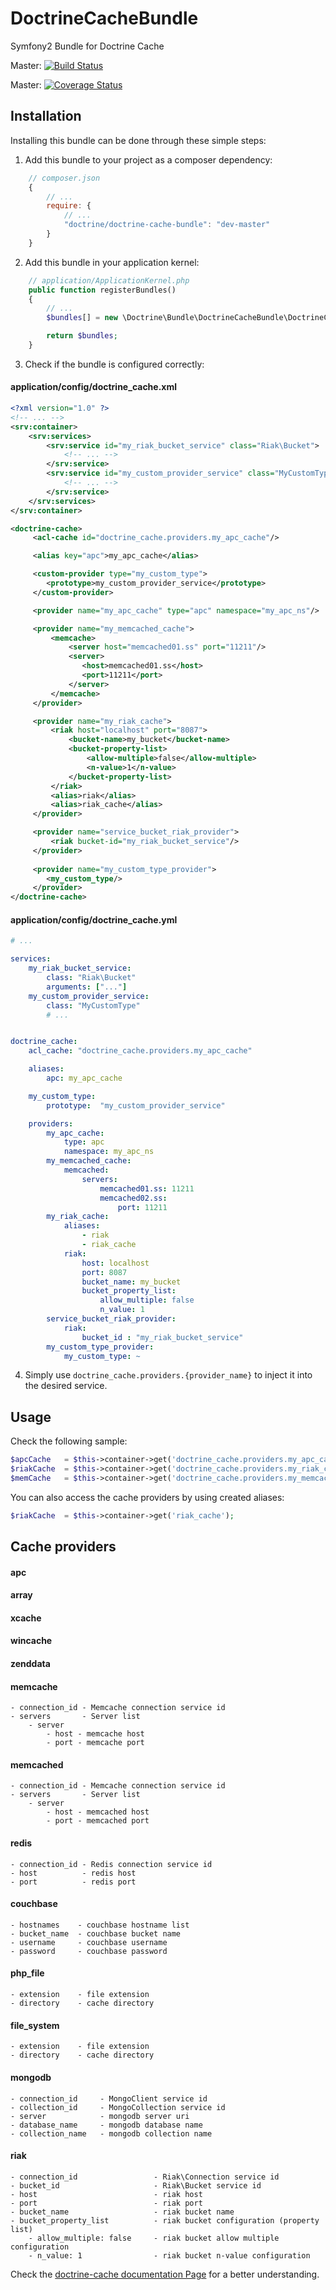 DoctrineCacheBundle
===================

Symfony2 Bundle for Doctrine Cache

Master: [![Build Status](https://secure.travis-ci.org/doctrine/DoctrineCacheBundle.png?branch=master)](http://travis-ci.org/doctrine/DoctrineCacheBundle)

Master: [![Coverage Status](https://coveralls.io/repos/doctrine/DoctrineCacheBundle/badge.png?branch=master)](https://coveralls.io/r/doctrine/DoctrineCacheBundle?branch=master)

## Installation

Installing this bundle can be done through these simple steps:

1. Add this bundle to your project as a composer dependency:
```javascript
    // composer.json
    {
        // ...
        require: {
            // ...
            "doctrine/doctrine-cache-bundle": "dev-master"
        }
    }
```

2. Add this bundle in your application kernel:
```php
    // application/ApplicationKernel.php
    public function registerBundles()
    {
        // ...
        $bundles[] = new \Doctrine\Bundle\DoctrineCacheBundle\DoctrineCacheBundle();

        return $bundles;
    }
```

3. Check if the bundle is configured correctly:

#### application/config/doctrine_cache.xml
```xml
<?xml version="1.0" ?>
<!-- ... -->
<srv:container>
    <srv:services>
        <srv:service id="my_riak_bucket_service" class="Riak\Bucket">
            <!-- ... -->
        </srv:service>
        <srv:service id="my_custom_provider_service" class="MyCustomType">
            <!-- ... -->
        </srv:service>
    </srv:services>
</srv:container>

<doctrine-cache>
     <acl-cache id="doctrine_cache.providers.my_apc_cache"/>

     <alias key="apc">my_apc_cache</alias>

     <custom-provider type="my_custom_type">
        <prototype>my_custom_provider_service</prototype>
     </custom-provider>

     <provider name="my_apc_cache" type="apc" namespace="my_apc_ns"/>

     <provider name="my_memcached_cache">
         <memcache>
             <server host="memcached01.ss" port="11211"/>
             <server>
                <host>memcached01.ss</host>
                <port>11211</port>
             </server>
         </memcache>
     </provider>

     <provider name="my_riak_cache">
         <riak host="localhost" port="8087">
             <bucket-name>my_bucket</bucket-name>
             <bucket-property-list>
                 <allow-multiple>false</allow-multiple>
                 <n-value>1</n-value>
             </bucket-property-list>
         </riak>
         <alias>riak</alias>
         <alias>riak_cache</alias>
     </provider>

     <provider name="service_bucket_riak_provider">
         <riak bucket-id="my_riak_bucket_service"/>
     </provider>
     
     <provider name="my_custom_type_provider">
        <my_custom_type/>
     </provider>
</doctrine-cache>
```

#### application/config/doctrine_cache.yml
```yml
# ...

services:
    my_riak_bucket_service:
        class: "Riak\Bucket"
        arguments: ["..."]
    my_custom_provider_service:
        class: "MyCustomType"
        # ...


doctrine_cache:
    acl_cache: "doctrine_cache.providers.my_apc_cache"

    aliases:
        apc: my_apc_cache

    my_custom_type:
        prototype:  "my_custom_provider_service"

    providers:
        my_apc_cache:
            type: apc
            namespace: my_apc_ns
        my_memcached_cache:
            memcached:
                servers:
                    memcached01.ss: 11211
                    memcached02.ss: 
                        port: 11211
        my_riak_cache:
            aliases:
                - riak
                - riak_cache
            riak:
                host: localhost
                port: 8087
                bucket_name: my_bucket
                bucket_property_list:
                    allow_multiple: false
                    n_value: 1
        service_bucket_riak_provider:
            riak:
                bucket_id : "my_riak_bucket_service"
        my_custom_type_provider:
            my_custom_type: ~
```

4. Simply use `doctrine_cache.providers.{provider_name}` to inject it into the desired service.


## Usage

Check the following sample:


```php
$apcCache   = $this->container->get('doctrine_cache.providers.my_apc_cache');
$riakCache  = $this->container->get('doctrine_cache.providers.my_riak_cache');
$memCache   = $this->container->get('doctrine_cache.providers.my_memcached_cache');

```

You can also access the cache providers by using created aliases:

```php
$riakCache  = $this->container->get('riak_cache');
```

## Cache providers

#### apc
#### array
#### xcache
#### wincache
#### zenddata
#### memcache
    - connection_id - Memcache connection service id
    - servers       - Server list
        - server
            - host - memcache host
            - port - memcache port
#### memcached
    - connection_id - Memcache connection service id
    - servers       - Server list
        - server
            - host - memcached host
            - port - memcached port
#### redis
    - connection_id - Redis connection service id
    - host          - redis host
    - port          - redis port
#### couchbase
    - hostnames    - couchbase hostname list
    - bucket_name  - couchbase bucket name
    - username     - couchbase username
    - password     - couchbase password
#### php_file
    - extension    - file extension
    - directory    - cache directory
#### file_system
    - extension    - file extension
    - directory    - cache directory
#### mongodb
    - connection_id     - MongoClient service id
    - collection_id     - MongoCollection service id
    - server            - mongodb server uri
    - database_name     - mongodb database name
    - collection_name   - mongodb collection name
#### riak
    - connection_id                 - Riak\Connection service id
    - bucket_id                     - Riak\Bucket service id
    - host                          - riak host
    - port                          - riak port
    - bucket_name                   - riak bucket name
    - bucket_property_list          - riak bucket configuration (property list)
        - allow_multiple: false     - riak bucket allow multiple configuration
        - n_value: 1                - riak bucket n-value configuration


Check the [doctrine-cache documentation Page](http://docs.doctrine-project.org/projects/doctrine-common/en/latest/reference/caching.html) for a better understanding.
